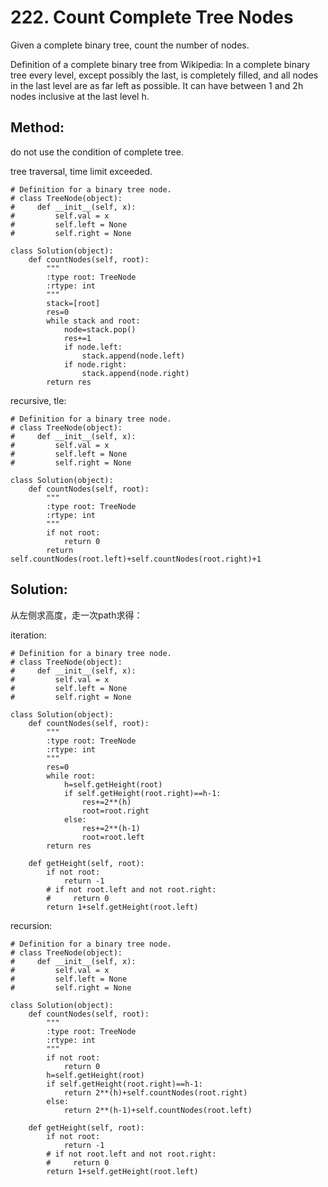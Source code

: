 # 222. Count Complete Tree Nodes

Given a complete binary tree, count the number of nodes.

Definition of a complete binary tree from Wikipedia:
In a complete binary tree every level, except possibly the last, is completely filled, and all nodes in the last level are as far left as possible. It can have between 1 and 2h nodes inclusive at the last level h.

## Method:

do not use the condition of complete tree.

tree traversal, time limit exceeded.

    # Definition for a binary tree node.
    # class TreeNode(object):
    #     def __init__(self, x):
    #         self.val = x
    #         self.left = None
    #         self.right = None
    
    class Solution(object):
        def countNodes(self, root):
            """
            :type root: TreeNode
            :rtype: int
            """
            stack=[root]
            res=0
            while stack and root:
                node=stack.pop()
                res+=1
                if node.left:
                    stack.append(node.left)
                if node.right:
                    stack.append(node.right)
            return res
            
recursive, tle:

    # Definition for a binary tree node.
    # class TreeNode(object):
    #     def __init__(self, x):
    #         self.val = x
    #         self.left = None
    #         self.right = None
    
    class Solution(object):
        def countNodes(self, root):
            """
            :type root: TreeNode
            :rtype: int
            """
            if not root:
                return 0
            return self.countNodes(root.left)+self.countNodes(root.right)+1
            
## Solution:

从左侧求高度，走一次path求得：

iteration:

    # Definition for a binary tree node.
    # class TreeNode(object):
    #     def __init__(self, x):
    #         self.val = x
    #         self.left = None
    #         self.right = None
    
    class Solution(object):
        def countNodes(self, root):
            """
            :type root: TreeNode
            :rtype: int
            """
            res=0
            while root:
                h=self.getHeight(root)
                if self.getHeight(root.right)==h-1:
                    res+=2**(h)
                    root=root.right
                else:
                    res+=2**(h-1)
                    root=root.left
            return res
        
        def getHeight(self, root):
            if not root:
                return -1
            # if not root.left and not root.right:
            #     return 0
            return 1+self.getHeight(root.left)
            
recursion:

    # Definition for a binary tree node.
    # class TreeNode(object):
    #     def __init__(self, x):
    #         self.val = x
    #         self.left = None
    #         self.right = None
    
    class Solution(object):
        def countNodes(self, root):
            """
            :type root: TreeNode
            :rtype: int
            """
            if not root:
                return 0
            h=self.getHeight(root)
            if self.getHeight(root.right)==h-1:
                return 2**(h)+self.countNodes(root.right)
            else:
                return 2**(h-1)+self.countNodes(root.left)
        
        def getHeight(self, root):
            if not root:
                return -1
            # if not root.left and not root.right:
            #     return 0
            return 1+self.getHeight(root.left)